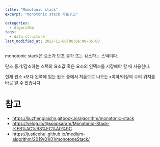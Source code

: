 ```yaml
---
title: "Monotonic stack"
excerpt: "monotonic stack 자료구조"

categories:
  - Algorithm
tags:
  - data structure
last_modified_at: 2023-11-06T08:06:00-05:00
---
```


monotonic stack은 요소가 단조 증가 또는 감소하는 스택이다.

단조 증가/감소하는 스택의 요소값 혹은 요소의 인덱스를 저장해야 할 때 사용한다.

현재 원소 x보다 왼쪽에 있는 원소 중에서 처음으로 나오는 x이하/이상의 수의 위치를 바로 알 수 있습니다.


# 참고
- https://liuzhenglaichn.gitbook.io/algorithm/monotonic-stack
- https://velog.io/@soopsaram/Monotonic-Stack-%EB%AC%B8%EC%A0%9C
- https://justicehui.github.io/medium-algorithm/2019/01/01/monotoneStack/
